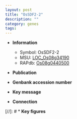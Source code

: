```yaml
---
layout: post
title: "OsSDF2-2"
description: ""
category: genes
tags: 
---
```


* **Information**  
    + Symbol: OsSDF2-2  
    + MSU: [LOC_Os08g34190](http://rice.uga.edu/cgi-bin/ORF_infopage.cgi?orf=LOC_Os08g34190)  
    + RAPdb: [Os08g0440500](http://rapdb.dna.affrc.go.jp/viewer/gbrowse_details/irgsp1?name=Os08g0440500)  

* **Publication**  

* **Genbank accession number**  

* **Key message**  

* **Connection**  

[//]: # * **Key figures**  


